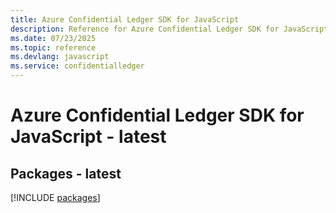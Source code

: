 ```yaml
---
title: Azure Confidential Ledger SDK for JavaScript
description: Reference for Azure Confidential Ledger SDK for JavaScript
ms.date: 07/23/2025
ms.topic: reference
ms.devlang: javascript
ms.service: confidentialledger
---
```

# Azure Confidential Ledger SDK for JavaScript - latest
## Packages - latest
[!INCLUDE [packages](confidential-ledger-index.md)]